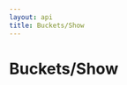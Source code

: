 ```yaml
---
layout: api
title: Buckets/Show
---
```


# Buckets/Show

<api-explorer resource="http://api.rusic.dev/buckets/:bucket_id" method="GET" editable="true">
  <api-header name="X-API-Key" required="true" value="abc123" editable-key="false"></api-header>
  <api-header name="Accept" required="true" value="application/vnd.rusic.v1+json" editable-key="false" editable-value="false"></api-header>
  <api-resource name="bucket_id" required="true" value="1"></api-resource>
</api-explorer>

